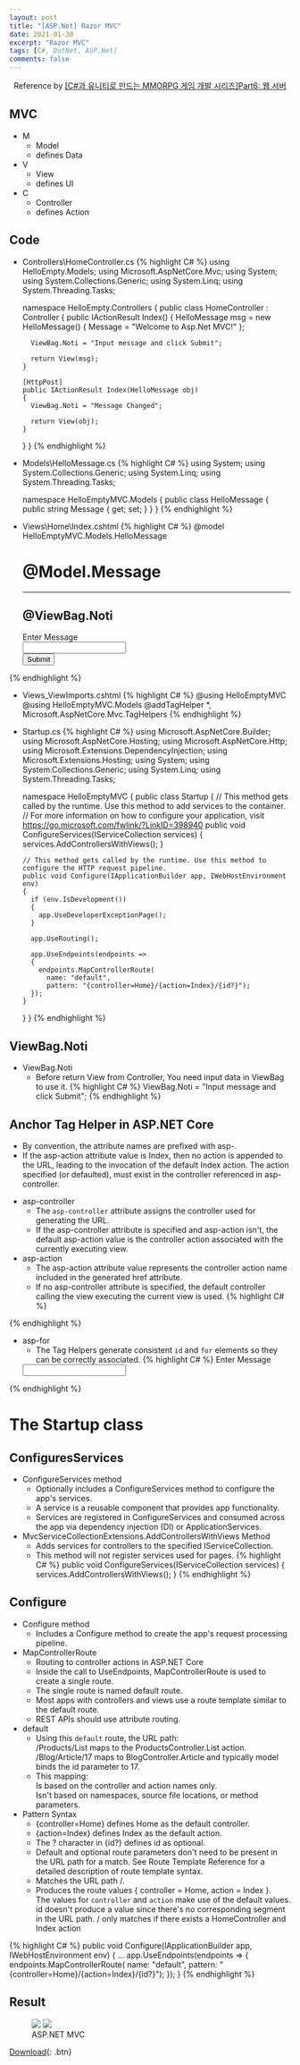 ```yaml
---
layout: post
title: "[ASP.Net] Razor MVC"
date: 2021-01-30
excerpt: "Razor MVC"
tags: [C#, DotNet, ASP.Net]
comments: false
---
```


<center>Reference by <a href="https://www.inflearn.com/course/%EC%9C%A0%EB%8B%88%ED%8B%B0-MMORPG-%EA%B0%9C%EB%B0%9C-part6/dashboard">[C#과 유니티로 만드는 MMORPG 게임 개발 시리즈]Part6: 웹 서버</a></center>


## MVC
* M
  - Model
  - defines Data  
* V
  - View
  - defines UI
* C
  - Controller
  - defines Action


## Code
* Controllers\HomeController.cs
{% highlight C# %}
  using HelloEmpty.Models;
  using Microsoft.AspNetCore.Mvc;
  using System;
  using System.Collections.Generic;
  using System.Linq;
  using System.Threading.Tasks;

  namespace HelloEmpty.Controllers
  {
    public class HomeController : Controller
    {
      public IActionResult Index()
      {
        HelloMessage msg = new HelloMessage()
        {
          Message = "Welcome to Asp.Net MVC!"
        };

        ViewBag.Noti = "Input message and click Submit";

        return View(msg);
      }

      [HttpPost]
      public IActionResult Index(HelloMessage obj)
      {
        ViewBag.Noti = "Message Changed";

        return View(obj);
      }
    }
  }
{% endhighlight %}

* Models\HelloMessage.cs
{% highlight C# %}
  using System;
  using System.Collections.Generic;
  using System.Linq;
  using System.Threading.Tasks;

  namespace HelloEmptyMVC.Models
  {
    public class HelloMessage
    {
      public string Message { get; set; }
    }
  }
{% endhighlight %}

* Views\Home\Index.cshtml
{% highlight C# %}
  @model HelloEmptyMVC.Models.HelloMessage
  <html>
  <head>
    <title>Hello MVC!</title>
  </head>
  <body>
    <h1>@Model.Message</h1>
    <hr/>
    <h2>@ViewBag.Noti</h2>

    <form asp-controller="Home" asp-action="Index" method="post">
      <label asp-for="Message">Enter Message</label>
      <br/>
      <input type="text" asp-for="Message" />
      <br />
      <button type="submit">Submit</button>
    </form>
  </body>
  </html>
{% endhighlight %}

* Views\_ViewImports.cshtml
{% highlight C# %}
  @using HelloEmptyMVC
  @using HelloEmptyMVC.Models
  @addTagHelper *, Microsoft.AspNetCore.Mvc.TagHelpers
{% endhighlight %}

* Startup.cs
{% highlight C# %}
  using Microsoft.AspNetCore.Builder;
  using Microsoft.AspNetCore.Hosting;
  using Microsoft.AspNetCore.Http;
  using Microsoft.Extensions.DependencyInjection;
  using Microsoft.Extensions.Hosting;
  using System;
  using System.Collections.Generic;
  using System.Linq;
  using System.Threading.Tasks;

  namespace HelloEmptyMVC
  {
    public class Startup
    {
      // This method gets called by the runtime. Use this method to add services to the container.
      // For more information on how to configure your application, visit https://go.microsoft.com/fwlink/?LinkID=398940
      public void ConfigureServices(IServiceCollection services)
      {
        services.AddControllersWithViews();
      }

      // This method gets called by the runtime. Use this method to configure the HTTP request pipeline.
      public void Configure(IApplicationBuilder app, IWebHostEnvironment env)
      {
        if (env.IsDevelopment())
        {
          app.UseDeveloperExceptionPage();
        }

        app.UseRouting();

        app.UseEndpoints(endpoints =>
        {
          endpoints.MapControllerRoute(
            name: "default",
            pattern: "{controller=Home}/{action=Index}/{id?}");
        });
      }
    }
  }
{% endhighlight %}


## ViewBag.Noti
* ViewBag.Noti
  - Before return View from Controller, You need input data in ViewBag to use it.
{% highlight C# %}
  ViewBag.Noti = "Input message and click Submit";
{% endhighlight %}


## Anchor Tag Helper in ASP.NET Core
  -  By convention, the attribute names are prefixed with asp-. 
  - If the asp-action attribute value is Index, then no action is appended to the URL, leading to the invocation of the default Index action. The action specified (or defaulted), must exist in the controller referenced in asp-controller.
* asp-controller
  - The `asp-controller` attribute assigns the controller used for generating the URL.
  - If the asp-controller attribute is specified and asp-action isn't, the default asp-action value is the controller action associated with the currently executing view.
* asp-action
  - The asp-action attribute value represents the controller action name included in the generated href attribute.
  - If no asp-controller attribute is specified, the default controller calling the view executing the current view is used.
{% highlight C# %}
  <form asp-controller="Home" asp-action="Index" method="post">
{% endhighlight %}

* asp-for
  - The Tag Helpers generate consistent `id` and `for` elements so they can be correctly associated.
{% highlight C# %}
  <label asp-for="Message">Enter Message</label>
  <input type="text" asp-for="Message" />
{% endhighlight %}


# The Startup class

## ConfiguresServices
* ConfigureServices method 
  - Optionally includes a ConfigureServices method to configure the app's services. 
  - A service is a reusable component that provides app functionality. 
  - Services are registered in ConfigureServices and consumed across the app via dependency injection (DI) or ApplicationServices.
* MvcServiceCollectionExtensions.AddControllersWithViews Method
  - Adds services for controllers to the specified IServiceCollection. 
  - This method will not register services used for pages.
{% highlight C# %}
  public void ConfigureServices(IServiceCollection services)
  {
    services.AddControllersWithViews();
  }
{% endhighlight %}


## Configure
* Configure method
  - Includes a Configure method to create the app's request processing pipeline.
* MapControllerRoute
  - Routing to controller actions in ASP.NET Core
  - Inside the call to UseEndpoints, MapControllerRoute is used to create a single route. 
  - The single route is named default route. 
  - Most apps with controllers and views use a route template similar to the default route. 
  - REST APIs should use attribute routing.
* default
  - Using this `default` route, the URL path:<br>
    /Products/List maps to the ProductsController.List action.<br>
    /Blog/Article/17 maps to BlogController.Article and typically model binds the id parameter to 17.
  - This mapping:<br>
    Is based on the controller and action names only.<br>
    Isn't based on namespaces, source file locations, or method parameters.
* Pattern Syntax
  - {controller=Home} defines Home as the default controller.
  - {action=Index} defines Index as the default action.
  - The ? character in {id?} defines id as optional.
  - Default and optional route parameters don't need to be present in the URL path for a match. See Route Template Reference for a detailed description of route template syntax.
  - Matches the URL path /.
  - Produces the route values { controller = Home, action = Index }.<br>
  The values for `controller` and `action` make use of the default values. id doesn't produce a value since there's no corresponding segment in the URL path. / only matches if there exists a HomeController and Index action


{% highlight C# %}
  public void Configure(IApplicationBuilder app, IWebHostEnvironment env)
  {
    ...
    app.UseEndpoints(endpoints =>
    {
      endpoints.MapControllerRoute(
        name: "default",
        pattern: "{controller=Home}/{action=Index}/{id?}");
    });
  }
{% endhighlight %}



## Result
<figure class="half">
  <a href="/assets/img/posts/aspdotnet_mvc/0.jpg"><img src="/assets/img/posts/aspdotnet_mvc/0.jpg"></a>
  <a href="/assets/img/posts/aspdotnet_mvc/1.jpg"><img src="/assets/img/posts/aspdotnet_mvc/1.jpg"></a>
	<figcaption>ASP.NET MVC</figcaption>
</figure>


[Download](https://github.com/leehuhlee/CShap){: .btn}
